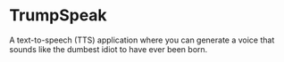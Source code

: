 # TrumpSpeak

A text-to-speech (TTS) application where you can generate a voice that sounds like the dumbest idiot to have ever been born.
